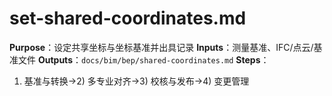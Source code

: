 # set-shared-coordinates.md

**Purpose**：设定共享坐标与坐标基准并出具记录
**Inputs**：测量基准、IFC/点云/基准文件
**Outputs**：`docs/bim/bep/shared-coordinates.md`
**Steps**：

1. 基准与转换→2) 多专业对齐→3) 校核与发布→4) 变更管理

